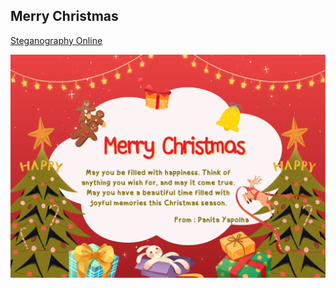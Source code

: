 ## Merry Christmas

<a href="https://stylesuxx.github.io/steganography/"> Steganography Online </a>

![card](img/e-card.png)
